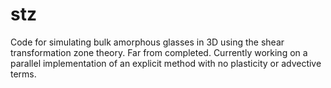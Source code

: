 # stz
Code for simulating bulk amorphous glasses in 3D using the shear transformation zone theory. Far from completed. Currently working on a parallel implementation of an explicit method with no plasticity or advective terms.
